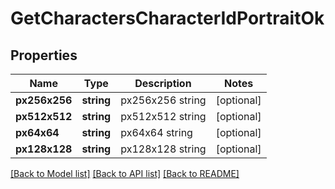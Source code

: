 # GetCharactersCharacterIdPortraitOk

## Properties
Name | Type | Description | Notes
------------ | ------------- | ------------- | -------------
**px256x256** | **string** | px256x256 string | [optional] 
**px512x512** | **string** | px512x512 string | [optional] 
**px64x64** | **string** | px64x64 string | [optional] 
**px128x128** | **string** | px128x128 string | [optional] 

[[Back to Model list]](../README.md#documentation-for-models) [[Back to API list]](../README.md#documentation-for-api-endpoints) [[Back to README]](../README.md)



